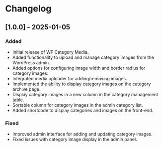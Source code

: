 # Changelog

## [1.0.0] - 2025-01-05

### Added

- Initial release of WP Category Media.
- Added functionality to upload and manage category images from the WordPress admin.
- Added options for configuring image width and border radius for category images.
- Integrated media uploader for adding/removing images.
- Implemented the ability to display category images on the category archive page.
- Display category images in a new column in the category management table.
- Sortable column for category images in the admin category list.
- Added shortcode to display categories and images on the front-end.

### Fixed

- Improved admin interface for adding and updating category images.
- Fixed issues with category image display in the admin panel.
